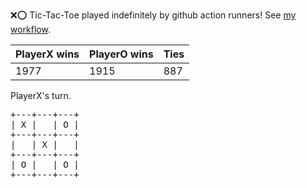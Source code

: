 :x::o: Tic-Tac-Toe played indefinitely by github action runners! See [my workflow](.github/workflows/play.yaml).

|PlayerX wins|PlayerO wins|Ties|
|-|-|-|
|1977|1915|887|

PlayerX's turn.

<pre>
+---+---+---+
| X |   | O |
+---+---+---+
|   | X |   |
+---+---+---+
| O |   | O |
+---+---+---+
</pre>
